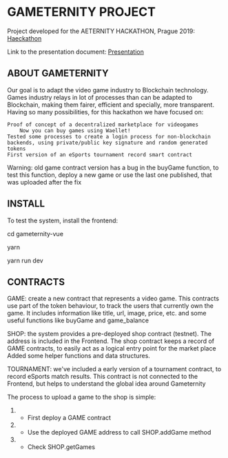 # GAMETERNITY PROJECT

Project developed for the AETERNITY HACKATHON, Prague 2019:
[Haeckathon](https://aeternityuniverse.com/haeckathon)

Link to the presentation document:
[Presentation](https://github.com/heclinares/aeternity-hackathon/blob/master/doc/aeternity-hackathon.pdf)

## ABOUT GAMETERNITY
Our goal is to adapt the video game industry to Blockchain technology. Games industry relays in lot of processes than can be adapted to Blockchain, making them fairer, efficient and specially, more transparent. Having so many possibilities, for this hackathon we have focused on:

    Proof of concept of a decentralized marketplace for videogames
        Now you can buy games using Waellet!
    Tested some processes to create a login process for non-blockchain backends, using private/public key signature and random generated tokens
    First version of an eSports tournament record smart contract

Warning: old game contract version has a bug in the buyGame function, to test this function, deploy a new game or use the last one published, that was uploaded after the fix

## INSTALL
To test the system, install the frontend:

cd gameternity-vue

yarn

yarn run dev

## CONTRACTS
GAME: create a new contract that represents a video game. This contracts use part of the token behaviour, to track the users that currently own the game. It includes information like title, url, image, price, etc. and some useful functions like buyGame and game_balance

SHOP: the system provides a pre-deployed shop contract (testnet). The address is included in the Frontend.
The shop contract keeps a record of GAME contracts, to easily act as a logical entry point for the market place
Added some helper functions and data structures.

TOURNAMENT: we've included a early version of a tournament contract, to record eSports match results. This contract is not connected to the Frontend, but helps to understand the global idea around Gameternity

The process to upload a game to the shop is simple:
  1. - First deploy a GAME contract
  2. - Use the deployed GAME address to call SHOP.addGame method
  3. - Check SHOP.getGames


